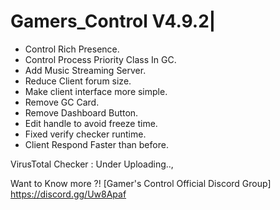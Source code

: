 # Gamers_Control V4.9.2|
- Control Rich Presence.
- Control Process Priority Class In GC.
- Add Music Streaming Server.
- Reduce Client forum size.
- Make client interface more simple.
- Remove GC Card.
- Remove Dashboard Button.
- Edit handle to avoid freeze time.
- Fixed verify checker runtime.
- Client Respond Faster than before.

VirusTotal Checker : Under Uploading..,

Want to Know more ?! [Gamer's Control Official Discord Group]
https://discord.gg/Uw8Apaf
